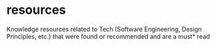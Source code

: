 # resources
Knowledge resources related to Tech (Software Engineering, Design Principles, etc.) that were found or recommended and are a must* read
